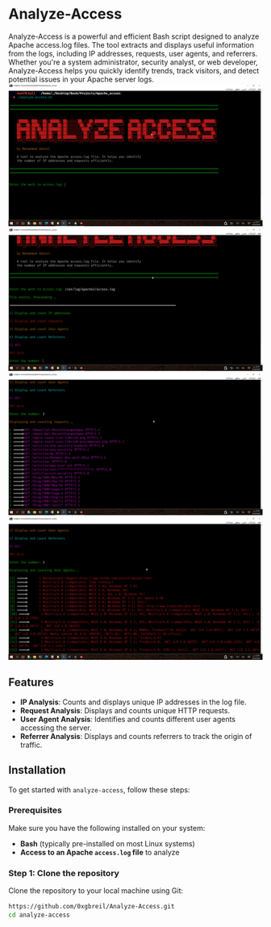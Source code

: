# Analyze-Access

Analyze-Access is a powerful and efficient Bash script designed to analyze Apache access.log files. The tool extracts and displays useful information from the logs, including IP addresses, requests, user agents, and referrers. Whether you're a system administrator, security analyst, or web developer, Analyze-Access helps you quickly identify trends, track visitors, and detect potential issues in your Apache server logs.
![Analyze Access Screenshot 1](images/analyze-access.png)
![Analyze Access Screenshot 2](images/analyze-access2.png)
![Analyze Access Screenshot 3](images/analyze-access3.png)
![Analyze Access Screenshot 4](images/analyze-access4.png)


## Features

- **IP Analysis**: Counts and displays unique IP addresses in the log file.
- **Request Analysis**: Displays and counts unique HTTP requests.
- **User Agent Analysis**: Identifies and counts different user agents accessing the server.
- **Referrer Analysis**: Displays and counts referrers to track the origin of traffic.

## Installation

To get started with `analyze-access`, follow these steps:

### Prerequisites

Make sure you have the following installed on your system:
- **Bash** (typically pre-installed on most Linux systems)
- **Access to an Apache `access.log` file** to analyze

### Step 1: Clone the repository

Clone the repository to your local machine using Git:

```bash
https://github.com/0xgbreil/Analyze-Access.git
cd analyze-access
